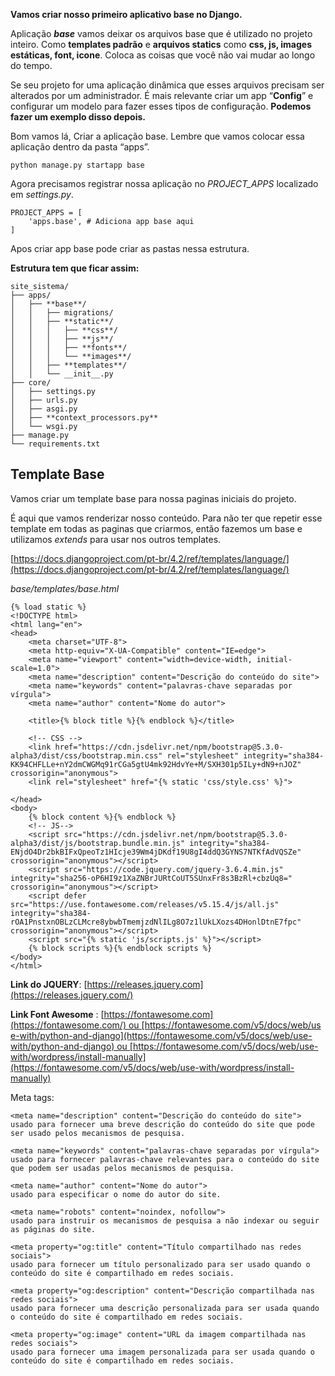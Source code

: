 **Vamos criar nosso primeiro aplicativo base no Django.**

Aplicação _**base**_ vamos deixar os arquivos base que é utilizado no projeto inteiro. Como **templates padrão** e **arquivos statics** como **css, js, images estáticas, font, icone**. Coloca as coisas que você não vai mudar ao longo do tempo.

Se seu projeto for uma aplicação dinâmica que esses arquivos precisam ser alterados por um administrador. É mais relevante criar um app “**Config**” e configurar um modelo para fazer esses tipos de configuração. **Podemos fazer um exemplo disso depois.**

Bom vamos lá, Criar a aplicação base. Lembre que vamos colocar essa aplicação dentro da pasta “apps”.

```
python manage.py startapp base
```

Agora precisamos registrar nossa aplicação no _PROJECT_APPS_ localizado em _settings.py_.

```
PROJECT_APPS = [
    'apps.base', # Adiciona app base aqui
]
```

Apos criar app base pode criar as pastas nessa estrutura.

**Estrutura tem que ficar assim:**

```
site_sistema/
├── apps/
│   ├── **base**/
│   │   ├── migrations/
│   │   ├── **static**/
│   │   │   ├── **css**/
│   │   │   ├── **js**/
│   │   │   ├── **fonts**/
│   │   │   └── **images**/
│   │   ├── **templates**/
│   │   └── __init__.py 
├── core/
│   ├── settings.py
│   ├── urls.py
│   ├── asgi.py
│   ├── **context_processors.py**
│   └── wsgi.py
├── manage.py
└── requirements.txt
```

## Template Base

Vamos criar um template base para nossa paginas iniciais do projeto.

É aqui que vamos renderizar nosso conteúdo. Para não ter que repetir esse template em todas as paginas que criarmos, então fazemos um base e utilizamos _extends_ para usar nos outros templates.

[https://docs.djangoproject.com/pt-br/4.2/ref/templates/language/](https://docs.djangoproject.com/pt-br/4.2/ref/templates/language/)

_base/templates/base.html_

```
{% load static %}
<!DOCTYPE html>
<html lang="en">
<head>
	<meta charset="UTF-8">
	<meta http-equiv="X-UA-Compatible" content="IE=edge">
	<meta name="viewport" content="width=device-width, initial-scale=1.0">
	<meta name="description" content="Descrição do conteúdo do site">
	<meta name="keywords" content="palavras-chave separadas por vírgula"> 
	<meta name="author" content="Nome do autor"> 

	<title>{% block title %}{% endblock %}</title>
	
	<!-- CSS -->
	<link href="https://cdn.jsdelivr.net/npm/bootstrap@5.3.0-alpha3/dist/css/bootstrap.min.css" rel="stylesheet" integrity="sha384-KK94CHFLLe+nY2dmCWGMq91rCGa5gtU4mk92HdvYe+M/SXH301p5ILy+dN9+nJOZ" crossorigin="anonymous">	
	<link rel="stylesheet" href="{% static 'css/style.css' %}">
	
</head>
<body>
	{% block content %}{% endblock %}
	<!-- JS-->
	<script src="https://cdn.jsdelivr.net/npm/bootstrap@5.3.0-alpha3/dist/js/bootstrap.bundle.min.js" integrity="sha384-ENjdO4Dr2bkBIFxQpeoTz1HIcje39Wm4jDKdf19U8gI4ddQ3GYNS7NTKfAdVQSZe" crossorigin="anonymous"></script>
	<script src="https://code.jquery.com/jquery-3.6.4.min.js" integrity="sha256-oP6HI9z1XaZNBrJURtCoUT5SUnxFr8s3BzRl+cbzUq8=" crossorigin="anonymous"></script>
 	<script defer src="https://use.fontawesome.com/releases/v5.15.4/js/all.js" integrity="sha384-rOA1PnstxnOBLzCLMcre8ybwbTmemjzdNlILg8O7z1lUkLXozs4DHonlDtnE7fpc" crossorigin="anonymous"></script>
	<script src="{% static 'js/scripts.js' %}"></script>
	{% block scripts %}{% endblock scripts %}
</body>
</html>
```

**Link do JQUERY**: [https://releases.jquery.com](https://releases.jquery.com/)

**Link Font Awesome** : [https://fontawesome.com](https://fontawesome.com/) ou [https://fontawesome.com/v5/docs/web/use-with/python-and-django](https://fontawesome.com/v5/docs/web/use-with/python-and-django) ou [https://fontawesome.com/v5/docs/web/use-with/wordpress/install-manually](https://fontawesome.com/v5/docs/web/use-with/wordpress/install-manually)

Meta tags:

```
<meta name="description" content="Descrição do conteúdo do site">
usado para fornecer uma breve descrição do conteúdo do site que pode ser usado pelos mecanismos de pesquisa.

<meta name="keywords" content="palavras-chave separadas por vírgula"> 
usado para fornecer palavras-chave relevantes para o conteúdo do site que podem ser usadas pelos mecanismos de pesquisa.

<meta name="author" content="Nome do autor">
usado para especificar o nome do autor do site.

<meta name="robots" content="noindex, nofollow">
usado para instruir os mecanismos de pesquisa a não indexar ou seguir as páginas do site.

<meta property="og:title" content="Título compartilhado nas redes sociais">
usado para fornecer um título personalizado para ser usado quando o conteúdo do site é compartilhado em redes sociais.

<meta property="og:description" content="Descrição compartilhada nas redes sociais">
usado para fornecer uma descrição personalizada para ser usada quando o conteúdo do site é compartilhado em redes sociais.

<meta property="og:image" content="URL da imagem compartilhada nas redes sociais">
usado para fornecer uma imagem personalizada para ser usada quando o conteúdo do site é compartilhado em redes sociais.
```